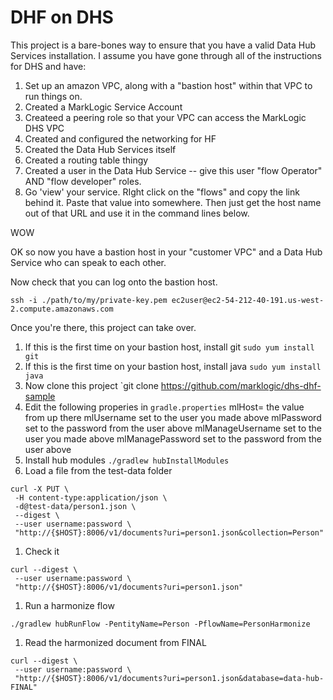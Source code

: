 DHF on DHS
==========

This project is a bare-bones way to ensure that you have a valid Data Hub Services
installation.  I assume you have gone through all of the instructions for DHS and
have:

1. Set up an amazon VPC, along with a "bastion host" within that VPC to run things on.
1. Created a MarkLogic Service Account
1. Createed a peering role so that your VPC can access the MarkLogic DHS VPC
1. Created and configured the networking for HF
1. Created the Data Hub Services itself
1. Created a routing table thingy
1. Created a user in the Data Hub Service -- give this user "flow Operator" AND "flow developer" roles.
1. Go 'view' your service.  RIght click on the "flows" and copy the link behind it.  Paste that value into somewhere.  Then just get the host name out of that URL and use it in the command lines below.

WOW

OK so now you have a bastion host in your "customer VPC" and a Data Hub Service who can speak to each other.


Now check that you can log onto the bastion host.

```ssh -i ./path/to/my/private-key.pem ec2user@ec2-54-212-40-191.us-west-2.compute.amazonaws.com```


Once you're there, this project can take over.

1. If this is the first time on your bastion host, install git `sudo yum install git`
1. If this is the first time on your bastion host, install java `sudo yum install java`
1. Now clone this project `git clone https://github.com/marklogic/dhs-dhf-sample
1. Edit the following properies in `gradle.properties`
mlHost=   the value from up there
mlUsername  set to the user you made above
mlPassword set to the password from the user above
mlManageUsername  set to the user you made above
mlManagePassword  set to the password from the user above
1. Install hub modules `./gradlew hubInstallModules`
1. Load a file from the test-data folder
```
curl -X PUT \
 -H content-type:application/json \
 -d@test-data/person1.json \
 --digest \
 --user username:password \
 "http://{$HOST}:8006/v1/documents?uri=person1.json&collection=Person"
 ```
1. Check it
```
curl --digest \
 --user username:password \
 "http://{$HOST}:8006/v1/documents?uri=person1.json"
```
1. Run a harmonize flow
```
./gradlew hubRunFlow -PentityName=Person -PflowName=PersonHarmonize
```
1. Read the harmonized document from FINAL
```
curl --digest \
 --user username:password \
 "http://{$HOST}:8006/v1/documents?uri=person1.json&database=data-hub-FINAL"
```





